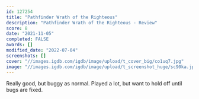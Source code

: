 ```yaml
---
id: 127254
title: "Pathfinder Wrath of the Righteous"
description: "Pathfinder Wrath of the Righteous - Review"
score: 8
date: "2021-11-05"
completed: FALSE
awards: []
modified_date: "2022-07-04"
screenshots: []
cover: "//images.igdb.com/igdb/image/upload/t_cover_big/co1uq7.jpg"
image: "//images.igdb.com/igdb/image/upload/t_screenshot_huge/sc90ka.jpg"
---
```

Really good, but buggy as normal. Played a lot, but want to hold off until bugs are fixed.